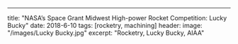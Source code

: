 ---
title: "NASA’s Space Grant Midwest High-power Rocket Competition: Lucky Bucky"
date: 2018-6-10
tags: [rocketry, machining]
header:
  image: "/images/Lucky Bucky.jpg"
excerpt: "Rocketry, Lucky Bucky, AIAA"

